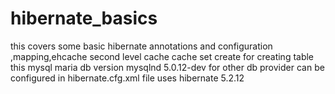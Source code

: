 # hibernate_basics
this covers some basic hibernate annotations and configuration ,mapping,ehcache second level cache cache 
set <property name="hibernate.hbm2ddl.auto">create</property> for creating table
this mysql maria db version mysqlnd 5.0.12-dev for other db provider can be configured in hibernate.cfg.xml file
uses hibernate 5.2.12

